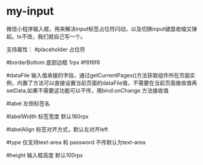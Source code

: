 # my-input
微信小程序输入框，用来解决input标签占位符闪动，以及切换input键盘收缩又弹起。tx不改，我们就自己写一个。

支持属性：
#placeholder 占位符

#borderBottom 底部边框 1rpx #f6f6f6

#dataFile 输入值承接的字段，通过getCurrentPages()方法获取组件所在页面实例，内置了方法可以直接设置当前页面的dataFile值，不需要在当前页面接收值再setData,如果不需要这功能可以不传，用bind:onChange 方法接收值

#label 左侧标签名

#labelWidth 标签宽度 默认160rpx

#labelAlign 标签对齐方式，默认左对齐left

#type 仅支持text-area 和 password 不传默认为text-area

#height 输入框高度 默认100rpx
